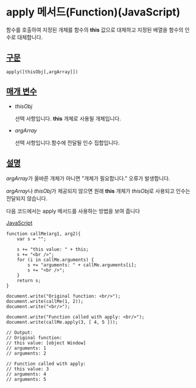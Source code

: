# apply 메서드(Function)(JavaScript)

함수를 호출하여 지정된 개체를 함수의 **this** 값으로 대체하고 지정된 배열을 함수의 인수로 대체합니다.

## [구문](undefined)

```
apply([thisObj[,argArray]])

```

## [매개 변수](undefined)

- *thisObj*

  선택 사항입니다. **this** 개체로 사용될 개체입니다.

- *argArray*

  선택 사항입니다.함수에 전달될 인수 집합입니다.

## [설명](undefined)

*argArray*가 올바른 개체가 아니면 "개체가 필요합니다." 오류가 발생합니다.

*argArray*나 *thisObj*가 제공되지 않으면 원래 **this** 개체가 *thisObj*로 사용되고 인수는 전달되지 않습니다.

다음 코드에서는 apply 메서드를 사용하는 방법을 보여 줍니다

[JavaScript](undefined)

```
function callMe(arg1, arg2){
    var s = "";

    s += "this value: " + this;
    s += "<br />";
    for (i in callMe.arguments) {
        s += "arguments: " + callMe.arguments[i];
        s += "<br />";
    }
    return s;
}

document.write("Original function: <br/>");
document.write(callMe(1, 2));
document.write("<br/>");

document.write("Function called with apply: <br/>");
document.write(callMe.apply(3, [ 4, 5 ]));

// Output: 
// Original function: 
// this value: [object Window]
// arguments: 1
// arguments: 2

// Function called with apply: 
// this value: 3
// arguments: 4
// arguments: 5

```